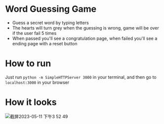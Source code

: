 # Word Guessing Game
 
  - Guess a secret word by typing letters
  - The hearts will turn grey when the guessing is wrong, game will be over if the user fail 5 times
  - When passed you'll see a congratulation page, when failed you'll see a ending page with a reset button
 
# How to run
Just run `python -m SimpleHTTPServer 3000` in your terminal, and then go to `localhost:3000` in your browser

# How it looks
![截屏2023-05-11 下午3 52 49](https://github.com/xunhuangxxx/word_guessing_game/assets/94649745/d1e1f55c-fec8-4883-a157-c6321e2a248d)

